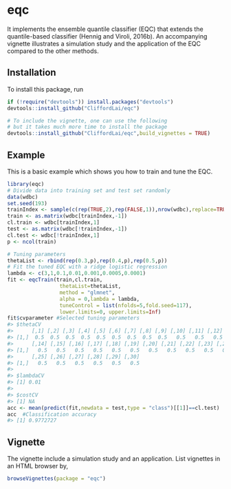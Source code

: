 <!-- README.md is generated from README.Rmd. Please edit that file -->

eqc
===

It implements the ensemble quantile classifier (EQC) that extends the
quantile-based classifier (Hennig and Viroli, 2016b). An accompanying
vignette illustrates a simulation study and the application of the EQC
compared to the other methods.

Installation
------------

To install this package, run

``` r
if (!require("devtools")) install.packages("devtools")
devtools::install_github("CliffordLai/eqc")

# To include the vignette, one can use the following 
# but it takes much more time to install the package
devtools::install_github("CliffordLai/eqc",build_vignettes = TRUE)
```

Example
-------

This is a basic example which shows you how to train and tune the EQC.

``` r
library(eqc)
# Divide data into training set and test set randomly
data(wdbc)
set.seed(193)
trainIndex <- sample(c(rep(TRUE,2),rep(FALSE,1)),nrow(wdbc),replace=TRUE)
train <- as.matrix(wdbc[trainIndex,-1])
cl.train <- wdbc[trainIndex,1]
test <- as.matrix(wdbc[!trainIndex,-1])
cl.test <- wdbc[!trainIndex,1]
p <- ncol(train)

# Tuning parameters
thetaList <- rbind(rep(0.3,p),rep(0.4,p),rep(0.5,p))
# Fit the tuned EQC with a ridge logistic regression
lambda <- c(3,1,0.1,0.01,0.001,0.0005,0.0001)
fit <- eqcTrain(train,cl.train,
                 thetaList=thetaList,
                 method = "glmnet",
                 alpha = 0,lambda = lambda,
                 tuneControl = list(nfolds=5,fold.seed=117),
                 lower.limits=0, upper.limits=Inf)
fit$cvparameter #Selected tuning parameters
#> $thetaCV
#>      [,1] [,2] [,3] [,4] [,5] [,6] [,7] [,8] [,9] [,10] [,11] [,12] [,13]
#> [1,]  0.5  0.5  0.5  0.5  0.5  0.5  0.5  0.5  0.5   0.5   0.5   0.5   0.5
#>      [,14] [,15] [,16] [,17] [,18] [,19] [,20] [,21] [,22] [,23] [,24]
#> [1,]   0.5   0.5   0.5   0.5   0.5   0.5   0.5   0.5   0.5   0.5   0.5
#>      [,25] [,26] [,27] [,28] [,29] [,30]
#> [1,]   0.5   0.5   0.5   0.5   0.5   0.5
#> 
#> $lambdaCV
#> [1] 0.01
#> 
#> $costCV
#> [1] NA
acc <- mean(predict(fit,newdata = test,type = "class")[[1]]==cl.test)
acc  #Classification accuracy
#> [1] 0.9772727
```

Vignette
--------

The vignette include a simulation study and an application. List
vignettes in an HTML browser by,

``` r
browseVignettes(package = "eqc")
```

